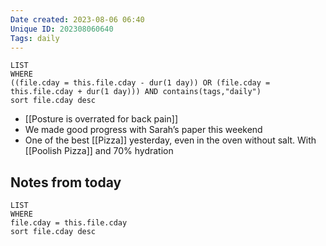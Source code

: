 ```yaml
---
Date created: 2023-08-06 06:40
Unique ID: 202308060640
Tags: daily
---
```

``` dataview
LIST
WHERE 
((file.cday = this.file.cday - dur(1 day)) OR (file.cday = this.file.cday + dur(1 day))) AND contains(tags,"daily")
sort file.cday desc
```
- [[Posture is overrated for back pain]]
- We made good progress with Sarah’s paper this weekend
- One of the best [[Pizza]] yesterday, even in the oven without salt. With [[Poolish Pizza]] and 70% hydration
## Notes from today
``` dataview
LIST
WHERE 
file.cday = this.file.cday
sort file.cday desc
```
